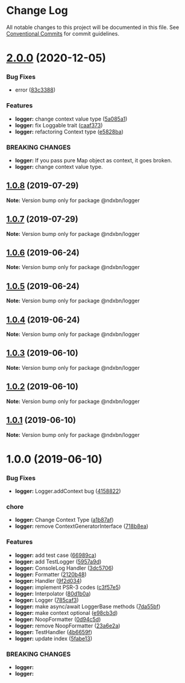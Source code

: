 # Change Log

All notable changes to this project will be documented in this file.
See [Conventional Commits](https://conventionalcommits.org) for commit guidelines.

# [2.0.0](http://github.com/ndxbn/ndxbn/packages/logger/compare/@ndxbn/logger@1.0.8...@ndxbn/logger@2.0.0) (2020-12-05)


### Bug Fixes

* error ([83c3388](http://github.com/ndxbn/ndxbn/packages/logger/commit/83c3388149b09229752235c8eb97e41371120cec))


### Features

* **logger:** change context value type ([5a085a1](http://github.com/ndxbn/ndxbn/packages/logger/commit/5a085a1b962703c5155275d74faa98e1b1c5303a))
* **logger:** fix Loggable trait ([caaf373](http://github.com/ndxbn/ndxbn/packages/logger/commit/caaf373d0f8b37cf9b3a5afcd07141968b1db37c))
* **logger:** refactoring Context type ([e5828ba](http://github.com/ndxbn/ndxbn/packages/logger/commit/e5828babaa77934dd84aeea721c9ccb3e717229d))


### BREAKING CHANGES

* **logger:** If you pass pure Map object as context, it goes broken.
* **logger:** change context value type.





## [1.0.8](http://github.com/ndxbn/ndxbn/packages/logger/compare/@ndxbn/logger@1.0.7...@ndxbn/logger@1.0.8) (2019-07-29)

**Note:** Version bump only for package @ndxbn/logger





## [1.0.7](http://github.com/ndxbn/ndxbn/packages/logger/compare/@ndxbn/logger@1.0.6...@ndxbn/logger@1.0.7) (2019-07-29)

**Note:** Version bump only for package @ndxbn/logger





## [1.0.6](http://github.com/ndxbn/ndxbn/packages/logger/compare/@ndxbn/logger@1.0.5...@ndxbn/logger@1.0.6) (2019-06-24)

**Note:** Version bump only for package @ndxbn/logger





## [1.0.5](http://github.com/ndxbn/ndxbn/packages/logger/compare/@ndxbn/logger@1.0.4...@ndxbn/logger@1.0.5) (2019-06-24)

**Note:** Version bump only for package @ndxbn/logger





## [1.0.4](http://github.com/ndxbn/ndxbn/packages/logger/compare/@ndxbn/logger@1.0.3...@ndxbn/logger@1.0.4) (2019-06-24)

**Note:** Version bump only for package @ndxbn/logger





## [1.0.3](http://github.com/ndxbn/ndxbn/packages/logger/compare/@ndxbn/logger@1.0.2...@ndxbn/logger@1.0.3) (2019-06-10)

**Note:** Version bump only for package @ndxbn/logger





## [1.0.2](http://github.com/ndxbn/ndxbn/packages/logger/compare/@ndxbn/logger@1.0.1...@ndxbn/logger@1.0.2) (2019-06-10)

**Note:** Version bump only for package @ndxbn/logger

## [1.0.1](http://github.com/ndxbn/ndxbn/packages/logger/compare/@ndxbn/logger@1.0.0...@ndxbn/logger@1.0.1) (2019-06-10)

**Note:** Version bump only for package @ndxbn/logger

# 1.0.0 (2019-06-10)

### Bug Fixes

- **logger:** Logger.addContext bug ([4158822](http://github.com/ndxbn/ndxbn/packages/logger/commit/4158822))

### chore

- **logger:** Change Context Type ([a1b87af](http://github.com/ndxbn/ndxbn/packages/logger/commit/a1b87af))
- **logger:** remove ContextGeneratorInterface ([718b8ea](http://github.com/ndxbn/ndxbn/packages/logger/commit/718b8ea))

### Features

- **logger:** add test case ([66989ca](http://github.com/ndxbn/ndxbn/packages/logger/commit/66989ca))
- **logger:** add TestLogger ([5957a9d](http://github.com/ndxbn/ndxbn/packages/logger/commit/5957a9d))
- **logger:** ConsoleLog Handler ([3dc5706](http://github.com/ndxbn/ndxbn/packages/logger/commit/3dc5706))
- **logger:** Formatter ([2120b48](http://github.com/ndxbn/ndxbn/packages/logger/commit/2120b48))
- **logger:** Handler ([9f2d034](http://github.com/ndxbn/ndxbn/packages/logger/commit/9f2d034))
- **logger:** implement PSR-3 codes ([c3f57e5](http://github.com/ndxbn/ndxbn/packages/logger/commit/c3f57e5))
- **logger:** Interpolator ([80d1b0a](http://github.com/ndxbn/ndxbn/packages/logger/commit/80d1b0a))
- **logger:** Logger ([785caf3](http://github.com/ndxbn/ndxbn/packages/logger/commit/785caf3))
- **logger:** make async/await LoggerBase methods ([7da55bf](http://github.com/ndxbn/ndxbn/packages/logger/commit/7da55bf))
- **logger:** make context optional ([e98cb3d](http://github.com/ndxbn/ndxbn/packages/logger/commit/e98cb3d))
- **logger:** NoopFormatter ([0d94c5d](http://github.com/ndxbn/ndxbn/packages/logger/commit/0d94c5d))
- **logger:** remove NoopFormatter ([23a6e2a](http://github.com/ndxbn/ndxbn/packages/logger/commit/23a6e2a))
- **logger:** TestHandler ([4b6659f](http://github.com/ndxbn/ndxbn/packages/logger/commit/4b6659f))
- **logger:** update index ([5fabe13](http://github.com/ndxbn/ndxbn/packages/logger/commit/5fabe13))

### BREAKING CHANGES

- **logger:**
- **logger:**
